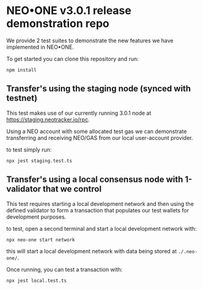 # NEO•ONE v3.0.1 release demonstration repo

We provide 2 test suites to demonstrate the new features we have implemented in NEO•ONE.

To get started you can clone this repository and run:

```
npm install
```

## Transfer's using the staging node (synced with testnet)

This test makes use of our currently running 3.0.1 node at https://staging.neotracker.io/rpc.

Using a NEO account with some allocated test gas we can demonstrate transferring and receiving NEO/GAS
from our local user-account provider.

to test simply run: 
```
npx jest staging.test.ts
```

## Transfer's using a local consensus node with 1-validator that we control

This test requires starting a local development network and then using the defined validator
to form a transaction that populates our test wallets for development purposes.

to test, open a second terminal and start a local development network with:
```
npx neo-one start network
```

this will start a local development network with data being stored at `./.neo-one/`.

Once running, you can test a transaction with:
```
npx jest local.test.ts
```
